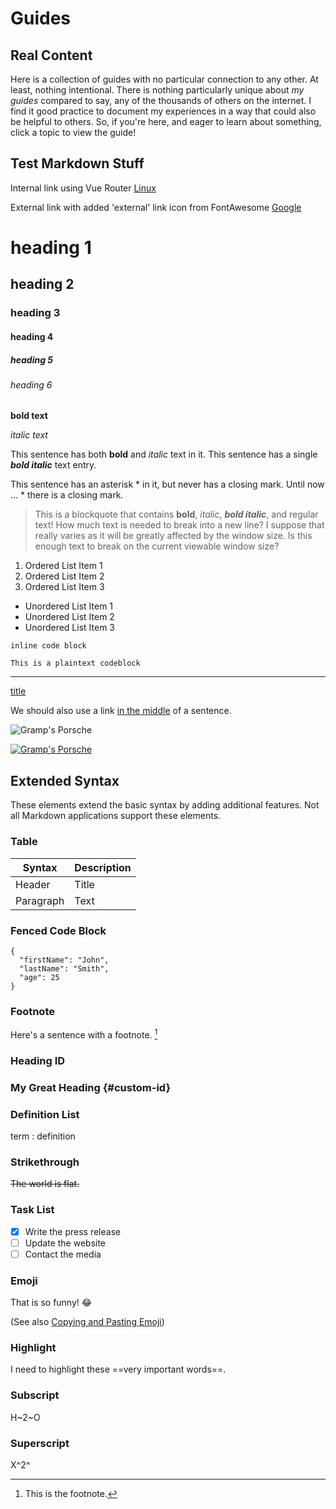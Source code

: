 # Guides

## Real Content

Here is a collection of guides with no particular connection to any other. At least, nothing intentional. There is nothing particularly unique about *my guides* compared to say, any of the thousands of others on the internet. I find it good practice to document my experiences in a way that could also be helpful to others. So, if you're here, and eager to learn about something, click a topic to view the guide!

## Test Markdown Stuff

Internal link using Vue Router <a href="/guides/linux" class="text-blue router underline">Linux</a>

External link with added 'external' link icon from FontAwesome <a href="https://google.com" class="text-blue underline">Google</a>

# heading 1

## heading 2

### heading 3

#### heading 4

##### heading 5

###### heading 6

**bold text**

*italic text*

This sentence has both **bold** and *italic* text in it. This sentence has a single ***bold italic*** text entry.

This sentence has an asterisk * in it, but never has a closing mark. Until now ... * there is a closing mark.

> This is a blockquote that contains **bold**, *italic*, ***bold italic***, and regular text! How much text is needed to break into a new line? I suppose that really varies as it will be greatly affected by the window size. Is this enough text to break on the current viewable window size?

1. Ordered List Item 1
2. Ordered List Item 2
3. Ordered List Item 3

- Unordered List Item 1
- Unordered List Item 2
- Unordered List Item 3

`inline code block`

```plaintext
This is a plaintext codeblock
```

---

[title](#)

We should also use a link [in the middle](#) of a sentence.

![Gramp's Porsche](/gramps-porsche.png)

[![Gramp's Porsche](/gramps-porsche.png)](https://google.com)

## Extended Syntax

These elements extend the basic syntax by adding additional features. Not all Markdown applications support these elements.

### Table

| Syntax | Description |
| ----------- | ----------- |
| Header | Title |
| Paragraph | Text |

### Fenced Code Block

```
{
  "firstName": "John",
  "lastName": "Smith",
  "age": 25
}
```

### Footnote

Here's a sentence with a footnote. [^1]

[^1]: This is the footnote.

### Heading ID

### My Great Heading {#custom-id}

### Definition List

term
: definition

### Strikethrough

~~The world is flat.~~

### Task List

- [x] Write the press release
- [ ] Update the website
- [ ] Contact the media

### Emoji

That is so funny! :joy:

(See also [Copying and Pasting Emoji](https://www.markdownguide.org/extended-syntax/#copying-and-pasting-emoji))

### Highlight

I need to highlight these ==very important words==.

### Subscript

H~2~O

### Superscript

X^2^
